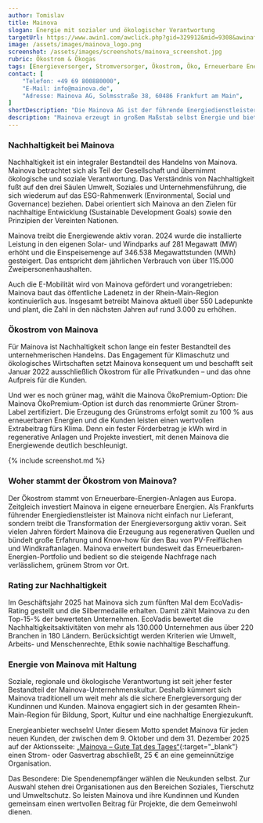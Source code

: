 ```yaml
---
author: Tomislav
title: Mainova
slogan: Energie mit sozialer und ökologischer Verantwortung
targetUrl: https://www.awin1.com/awclick.php?gid=329912&mid=9308&awinaffid=731132&linkid=4544899&clickref=
image: /assets/images/mainova_logo.png
screenshot: /assets/images/screenshots/mainova_screenshot.jpg
rubric: Ökostrom & Ökogas
tags: [Energieversorger, Stromversorger, Ökostrom, Öko, Erneuerbare Energien, Grüner Strom]
contact: [
    "Telefon: +49 69 800880000",
    "E-Mail: info@mainova.de",
    "Adresse: Mainova AG, Solmsstraße 38, 60486 Frankfurt am Main",
]
shortDescription: "Die Mainova AG ist der führende Energiedienstleister in Frankfurt am Main und Energiepartner für Privat- und Firmenkunden in ganz Deutschland. Das Unternehmen beliefert mehr als eine Million Menschen mit Strom, Gas, Wärme und Wasser."
description: "Mainova erzeugt in großem Maßstab selbst Energie und bietet neben klassischen Versorgungsinfrastrukturen auch Produkte und Dienstleistungen rund um erneuerbare Energien, Elektromobilität, Carsharing, Energieeffizienz und digitale Infrastrukturen. Unternehmen wie der Frankfurter Flughafen oder der Deutsche Bank Park setzen auf die Leistungsstärke von Mainova."
---
```


### Nachhaltigkeit bei Mainova

Nachhaltigkeit ist ein integraler Bestandteil des Handelns von Mainova. Mainova betrachtet sich als Teil der Gesellschaft und übernimmt ökologische und soziale Verantwortung. Das Verständnis von Nachhaltigkeit fußt auf den drei Säulen Umwelt, Soziales und Unternehmensführung, die sich wiederum auf das ESG-Rahmenwerk (Environmental, Social und Governance) beziehen. Dabei orientiert sich Mainova an den Zielen für nachhaltige Entwicklung (Sustainable Development Goals) sowie den Prinzipien der Vereinten Nationen.

Mainova treibt die Energiewende aktiv voran. 2024 wurde die installierte Leistung in den eigenen Solar- und Windparks auf 281 Megawatt (MW) erhöht und die Einspeisemenge auf 346.538 Megawattstunden (MWh) gesteigert. Das entspricht dem jährlichen Verbrauch von über 115.000 Zweipersonenhaushalten.

Auch die E-Mobilität wird von Mainova gefördert und vorangetrieben: Mainova baut das öffentliche Ladenetz in der Rhein-Main-Region kontinuierlich aus. Insgesamt betreibt Mainova aktuell über 550 Ladepunkte und plant, die Zahl in den nächsten Jahren auf rund 3.000 zu erhöhen.

### Ökostrom von Mainova

Für Mainova ist Nachhaltigkeit schon lange ein fester Bestandteil des unternehmerischen Handelns. Das Engagement für Klimaschutz und ökologisches Wirtschaften setzt Mainova konsequent um und beschafft seit Januar 2022 ausschließlich Ökostrom für alle Privatkunden – und das ohne Aufpreis für die Kunden.

Und wer es noch grüner mag, wählt die Mainova ÖkoPremium-Option: Die Mainova ÖkoPremium-Option ist durch das renommierte Grüner Strom-Label zertifiziert. Die Erzeugung des Grünstroms erfolgt somit zu 100 % aus erneuerbaren Energien und die Kunden leisten einen wertvollen Extrabeitrag fürs Klima. Denn ein fester Förderbetrag je kWh wird in regenerative Anlagen und Projekte investiert, mit denen Mainova die Energiewende deutlich beschleunigt.

{% include screenshot.md %}

### Woher stammt der Ökostrom von Mainova?

Der Ökostrom stammt von Erneuerbare-Energien-Anlagen aus Europa. Zeitgleich investiert Mainova in eigene erneuerbare Energien. Als Frankfurts führender Energiedienstleister ist Mainova nicht einfach nur Lieferant, sondern treibt die Transformation der Energieversorgung aktiv voran. Seit vielen Jahren fördert Mainova die Erzeugung aus regenerativen Quellen und bündelt große Erfahrung und Know-how für den Bau von PV-Freiflächen und Windkraftanlagen. Mainova erweitert bundesweit das Erneuerbaren-Energien-Portfolio und bedient so die steigende Nachfrage nach verlässlichem, grünem Strom vor Ort.

### Rating zur Nachhaltigkeit

Im Geschäftsjahr 2025 hat Mainova sich zum fünften Mal dem EcoVadis-Rating gestellt und die Silbermedaille erhalten. Damit zählt Mainova zu den Top-15-% der bewerteten Unternehmen. EcoVadis bewertet die Nachhaltigkeitsaktivitäten von mehr als 130.000 Unternehmen aus über 220 Branchen in 180 Ländern. Berücksichtigt werden Kriterien wie Umwelt, Arbeits- und Menschenrechte, Ethik sowie nachhaltige Beschaffung.

### Energie von Mainova mit Haltung

Soziale, regionale und ökologische Verantwortung ist seit jeher fester Bestandteil der Mainova-Unternehmenskultur. Deshalb kümmert sich Mainova traditionell um weit mehr als die sichere Energieversorgung der Kundinnen und Kunden. Mainova engagiert sich in der gesamten Rhein-Main-Region für Bildung, Sport, Kultur und eine nachhaltige Energiezukunft.

Energieanbieter wechseln! Unter diesem Motto spendet Mainova für jeden neuen Kunden, der zwischen dem 9. Oktober und dem 31. Dezember 2025 auf der Aktionsseite: [„Mainova – Gute Tat des Tages“](https://www.awin1.com/awclick.php?gid=329912&mid=9308&awinaffid=731132&linkid=4544899&clickref=){:target="_blank"} einen Strom- oder Gasvertrag abschließt, 25 € an eine gemeinnützige Organisation.

Das Besondere: Die Spendenempfänger wählen die Neukunden selbst. Zur Auswahl stehen drei Organisationen aus den Bereichen Soziales, Tierschutz und Umweltschutz. So leisten Mainova und ihre Kundinnen und Kunden gemeinsam einen wertvollen Beitrag für Projekte, die dem Gemeinwohl dienen.